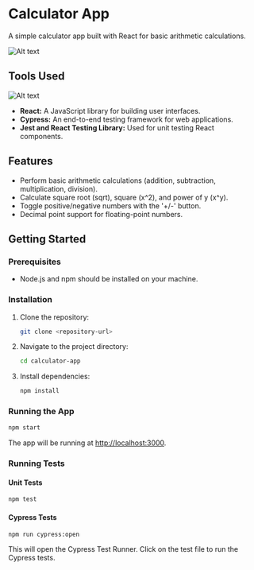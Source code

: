 # Calculator App

A simple calculator app built with React for basic arithmetic calculations.


![Alt text](<../Screenshot 2023-12-04 at 3.39.04 PM.png>)

## Tools Used

![Alt text](<../Screenshot 2023-12-04 at 3.39.04 PM.png>)

- **React:** A JavaScript library for building user interfaces.
- **Cypress:** An end-to-end testing framework for web applications.
- **Jest and React Testing Library:** Used for unit testing React components.

## Features

- Perform basic arithmetic calculations (addition, subtraction, multiplication, division).
- Calculate square root (sqrt), square (x^2), and power of y (x^y).
- Toggle positive/negative numbers with the '+/-' button.
- Decimal point support for floating-point numbers.

## Getting Started

### Prerequisites

- Node.js and npm should be installed on your machine.

### Installation

1. Clone the repository:

   ```bash
   git clone <repository-url>
   ```

2. Navigate to the project directory:

   ```bash
   cd calculator-app
   ```

3. Install dependencies:

   ```bash
   npm install
   ```
### Running the App

```bash
npm start
```

The app will be running at [http://localhost:3000](http://localhost:3000).

### Running Tests

#### Unit Tests
```bash
npm test
```

#### Cypress Tests

```bash
npm run cypress:open
```

This will open the Cypress Test Runner. Click on the test file to run the Cypress tests.
